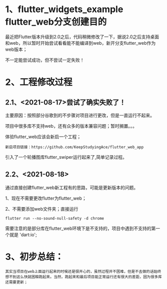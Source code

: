 # 1、flutter_widgets_example flutter_web分支创建目的
最近把Flutter版本升级到2.0之后，代码稍微修改了一下，据说2.0之后支持桌面和web，所以暂时开始尝试看看能不能编译到web，新开分支flutter_web作为web版本；

不一定能尝试成功，但不尝试一定失败！


# 2、工程修改过程
## 2.1、<2021-08-17>尝试了确实失败了！

主要原因：按照部分谷歌到的不步骤对项目进行更改，但是一直运行不起来。

项目中很多库不支持web，还有众多的版本兼容问题；暂时搁置。。。

体验flutter_web应该会新启一个工程；

    新启项目链接：https://github.com/KeepStudyingAce/flutter_web_app

引入了一个轮播图库flutter_swiper运行起来了,简单记录过程。


## 2.2、<2021-08-18>
通过直接创建flutter_web新工程有的思路，可能是更新版本的问题。

1、现在不需要更改flutter为flutter_web；

2、不需要添加web文件夹；直接运行

    flutter run --no-sound-null-safety -d chrome


需要注意的是部分库在flutter_web环境下是不支持的，项目中遇到不支持的第一个就是 'dart:io';

# 3、初步总结：
    
    其实当项目在web上面运行起来的时候还是很开心的，虽然过程并不困难，但是不去做的话始终想不到这么快就困鞥跑起来。当然，跑起来和最后项目能正常运行还有很大的差距，因为很多库还需要更新；